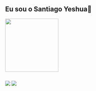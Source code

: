 ## Eu sou o Santiago Yeshua🧉

<div>
<a href="https://github.com/SantiagoYeshua">
  <img loading="lazy" height="170em" src="https://github-readme-stats.vercel.app/api/top-langs/?username=SantiagoYeshua&layout=compact&langs_count=7&theme=react"/>
</div>

##
  
<div>
  <a href="mailto:sy.iagnecz@gmail.com" target="_blank"><img src="https://img.shields.io/badge/Gmail-D14836?style=for-the-badge&logo=gmail&logoColor=white" target="_blank"></a>
  <a href="https://www.linkedin.com/in/santiagoyeshua/" target="_blank"><img src="https://img.shields.io/badge/LinkedIn-0077B5?style=for-the-badge&logo=linkedin&logoColor=white" target="_blank"></a>
</div>
